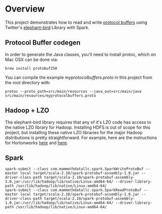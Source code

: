 # Overview

This project demonstrates how to read and write [protocol buffers](https://developers.google.com/protocol-buffers/docs/overview) using Twitter's [elephant-bird](https://github.com/twitter/elephant-bird/) 
Library with Spark.

## Protocol Buffer codegen

In order to generate the Java classes, you'll need to install protoc, which on Mac OSX can be done via:
    
    brew install protobuf250
    
You can compile the example *myprotocolbuffers.proto* in this project from the root directory with:

    protoc --proto_path=src/main/resources --java_out=src/main/java src/main/resources/myprotocolbuffers.proto
    
## Hadoop + LZO

The elephant-bird library requires that any of it's LZO code has access to the native LZO library for Hadoop. Installing HDFS is out of scope for this project, but installing these native LZO libraries for the major Hadoop distributions is pretty straightforward. For example, here are the instructions for Hortonworks [here](http://docs.hortonworks.com/HDPDocuments/HDP2/HDP-2.2.4/HDP_Man_Install_v224/index.html) and [here](http://docs.hortonworks.com/HDPDocuments/Ambari-2.0.0.0/Ambari_Doc_Suite/ADS_v200.html#ref-52d8e014-e1bc-4daa-8bab-904567f2c445).
    
## Spark

    spark-submit --class com.mammothdatallc.spark.SparkWriteProtoBuf --master local target/scala-2.10/spark-protobuf-assembly-1.0.jar --driver-class-path target/scala-2.10/spark-protobuf-assembly-1.0.jar:/usr/lib/hadoop/lib/native/Linux-amd64-64/ --driver-library-path /usr/lib/hadoop/lib/native/Linux-amd64-64/
    spark-submit --class com.mammothdatallc.spark.SparkReadProtoBuf --master local target/scala-2.10/spark-protobuf-assembly-1.0.jar --driver-class-path target/scala-2.10/spark-protobuf-assembly-1.0.jar:/usr/lib/hadoop/lib/native/Linux-amd64-64/ --driver-library-path /usr/lib/hadoop/lib/native/Linux-amd64-64/